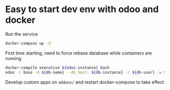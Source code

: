 # Easy to start dev env with odoo and docker

Run the service

``` bash
docker-compose up -d
```

First time starting, need to force rebase database while containers are running

``` bash
docker-compile executive ${odoo-instance} bash
odoo -i base -d ${db-name} --db_host: ${db-instance} -r ${db-user} -w ${db-password}
```

Develop custom apps on `addons/` and restart docker-compose to take effect
